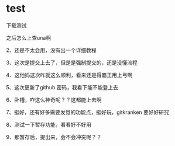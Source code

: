 # test
下载测试

之后怎么上查una啊

2、还是不太会用，没有出一个详细教程

3、这次是提交上去了，但是是强制提交的，还是没懂流程

4、这他妈这次咋就这么顺利，看来还是得霸王用上弓啊

5、这次更新了github 密码，我看下能不能登上去

6、卧槽，咋这么神奇呢？？这都能上去啊

7、挺好，还有好多需要发觉的功能点，挺好玩，gitkranken 要好好研究

8、测试一下暂存功能，看看好不好用

9、那暂存后，提出来，会不会冲突呢？？